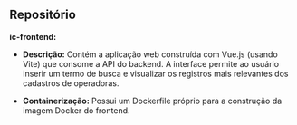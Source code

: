 ## Repositório

__ic-frontend:__  
- __Descrição:__
Contém a aplicação web construída com Vue.js (usando Vite) que consome a API do backend. A interface permite ao usuário inserir um termo de busca e visualizar os registros mais relevantes dos cadastros de operadoras.

- __Containerização:__
Possui um Dockerfile próprio para a construção da imagem Docker do frontend.
